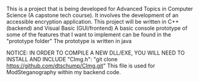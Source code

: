 This is a project that is being developed for Advanced Topics in Computer Science (A capstone tech course).
It involves the development of an accessible encryption application.
This project will be written in C++ (backend) and Visual Basic (GUI/frontend)
A basic console prototype of some of the features that I want to implement can be found in the "prototype folder"
The prototype is written in java

NOTICE:
IN ORDER TO COMPILE A NEW DLL/EXE, YOU WILL NEED TO INSTALL AND INCLUDE "CImg.h":
"git clone https://github.com/dtschump/CImg.git"
This file is used for ModSteganography within my backend code.